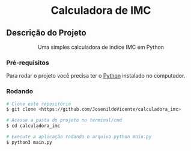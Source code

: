<h1 align="Center"> Calculadora de IMC</h1>

## Descrição do Projeto
<p align="center">Uma simples calculadora de indice IMC em Python</p>

### Pré-requisitos

Para rodar o projeto você precisa ter o [Python](https://www.python.org/downloads/) instalado no computador.

### Rodando

```bash
# Clone este repositório
$ git clone <https://github.com/JosenildoVicente/calculadora_imc>

# Acesse a pasta do projeto no terminal/cmd
$ cd calculadora_imc

# Execute a aplicação rodando o arquivo python main.py
$ python3 main.py

```
